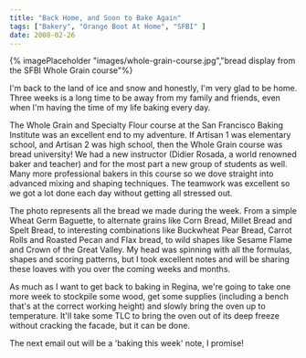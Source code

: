 ```yaml
---
title: "Back Home, and Soon to Bake Again"
tags: ["Bakery", "Orange Boot At Home", "SFBI" ] 
date: 2008-02-26
---
```


{% imagePlaceholder "images/whole-grain-course.jpg","bread display from the SFBI Whole Grain course"%}

I'm back to the land of ice and snow and honestly, I'm very glad to be home. Three weeks is a long time to be away from my family and friends, even when I'm having the time of my life baking every day.

The Whole Grain and Specialty Flour course at the San Francisco Baking Institute was an excellent end to my adventure. If Artisan 1 was elementary school, and Artisan 2 was high school, then the Whole Grain course was bread university! We had a new instructor (Didier Rosada, a world renowned baker and teacher) and for the most part a new group of students as well. Many more professional bakers in this course so we dove straight into advanced mixing and shaping techniques. The teamwork was excellent so we got a lot done each day without getting all stressed out.

The photo represents all the bread we made during the week. From a simple Wheat Germ Baguette, to alternate grains like Corn Bread, Millet Bread and Spelt Bread, to interesting combinations like Buckwheat Pear Bread, Carrot Rolls and Roasted Pecan and Flax bread, to wild shapes like Sesame Flame and Crown of the Great Valley. My head was spinning with all the formulas, shapes and scoring patterns, but I took excellent notes and will be sharing these loaves with you over the coming weeks and months.

As much as I want to get back to baking in Regina, we're going to take one more week to stockpile some wood, get some supplies (including a bench that's at the correct working height) and slowly bring the oven up to temperature. It'll take some TLC to bring the oven out of its deep freeze without cracking the facade, but it can be done.

The next email out will be a 'baking this week' note, I promise!

